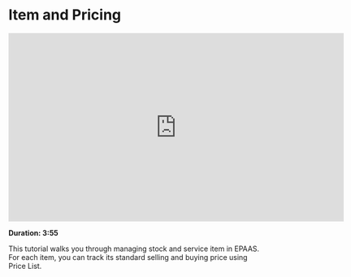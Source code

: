 <!-- add-breadcrumbs -->
# Item and Pricing

<iframe width="660" height="371" src="https://www.youtube.com/embed/FcOsV-e8ymE" frameborder="0" allowfullscreen></iframe>

**Duration: 3:55**

This tutorial walks you through managing stock and service item in EPAAS. For each item, you can track its standard selling and buying price using Price List.
